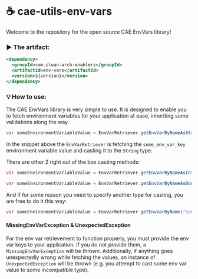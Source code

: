 # ☕ cae-utils-env-vars
Welcome to the repository for the open source CAE EnvVars library!

### ▶️ The artifact:
```xml
<dependency>
  <groupId>com.clean-arch-enablers</groupId>
  <artifactId>env-vars</artifactId>
  <version>${version}</version>
</dependency>
```

### 💡 How to use:
The CAE EnvVars library is very simple to use. It is designed to enable you to fetch environment variables for your application at ease, inheriting some validations along the way.

```java
var someEnvironmentVariableValue = EnvVarRetriever.getEnvVarByNameAsString("some_env_var_key");
```
In the snippet above the ```EnvVarRetriever``` is fetching the ```some_env_var_key``` environment variable value and casting it to the ```String``` type.

There are other 2 right out of the box casting methods:

```java
var someEnvironmentVariableValue = EnvVarRetriever.getEnvVarByNameAsInteger("some_env_var_key");
```

```java
var someEnvironmentVariableValue = EnvVarRetriever.getEnvVarByNameAsBoolean("some_env_var_key");
```

And if for some reason you need to specify another type for casting, you are free to do it this way:

```java
var someEnvironmentVariableValue = EnvVarRetriever.getEnvVarByName("some_env_var_key", Long.class);
```

#### MissingEnvVarException & UnexpectedException
For the env var retrievement to function properly, you must provide the env var keys to your application. If you do not provide them, a ```MissingEnvVarException``` will be thrown. Additionally, if anything goes unexpectedly wrong while fetching the values, an instance of ```UnexpectedException``` will be thrown (e.g. you attempt to cast some env var value to some incompatible type).
